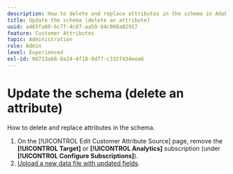 ```yaml
---
description: How to delete and replace attributes in the schema in Adobe Experience Cloud.
title: Update the schema (delete an attribute) 
uuid: a465fa89-6c7f-4c07-aa59-84c968a82917
feature: Customer Attributes
topic: Administration
role: Admin
level: Experienced
exl-id: 08713a68-8a24-4f18-9d77-c332f434eea6
---
```

# Update the schema (delete an attribute)

How to delete and replace attributes in the schema.

1. On the [!UICONTROL Edit Customer Attribute Source] page, remove the **[!UICONTROL Target]** or **[!UICONTROL Analytics]** subscription (under **[!UICONTROL Configure Subscriptions]**).
1. [Upload a new data file with updated fields](t-crs-usecase.md#task_BCC327B2A0EF4A1BBB2934013AB92B78).
